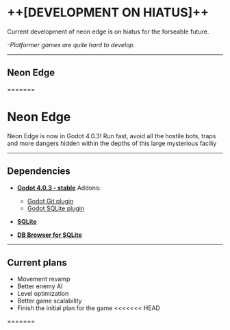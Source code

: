 
# ++[DEVELOPMENT ON HIATUS]++

Current development of neon edge is on hiatus for the forseable future. 

*-Platformer games are quite hard to develop.*

---

## Neon Edge
=======
# Neon Edge

Neon Edge is now in Godot 4.0.3!
Run fast, avoid all the hostile bots, traps and more dangers hidden within the depths of this large mysterious faciliy

---

## Dependencies

- [**Godot 4.0.3 - stable**](https://godotengine.org/download/archive/4.0.3-stable/)
    Addons:
  - [Godot Git plugin](https://godotengine.org/asset-library/asset/1581)
  - [Godot SQLite plugin](https://github.com/2shady4u/godot-sqlite/releases)

- [**SQLite**](https://www.sqlite.org/download.html)
- [**DB Browser for SQLite**](https://sqlitebrowser.org/)

---

## Current plans

- Movement revamp
- Better enemy AI
- Level optimization
- Better game scalability
- Finish the initial plan for the game
<<<<<<< HEAD

=======
